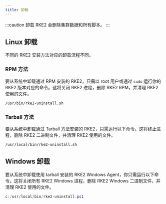 ```yaml
---
title: 卸载
---
```


:::caution
卸载 RKE2 会删除集群数据和所有脚本。
:::

## Linux 卸载

不同的 RKE2 安装方法对应的卸载流程不同。

### RPM 方法

要从系统中卸载通过 RPM 安装的 RKE2，只需以 root 用户或通过 `sudo` 运行你的 RKE2 版本对应的命令。这将关闭 RKE2 进程，删除 RKE2 RPM，并清理 RKE2 使用的文件。

```bash
/usr/bin/rke2-uninstall.sh
```

### Tarball 方法

要从系统中卸载通过 Tarball 方法安装的 RKE2，只需运行以下命令。这将终止进程，删除 RKE2 二进制文件，并清理 RKE2 使用的文件。

```bash
/usr/local/bin/rke2-uninstall.sh
```


## Windows 卸载

要从系统中卸载使用 tarball 安装的 RKE2 Windows Agent，你只需运行以下命令。这将关闭所有 RKE2 Windows 进程，删除 RKE2 Windows 二进制文件，并清理 RKE2 使用的文件。

```powershell
c:/usr/local/bin/rke2-uninstall.ps1
```

